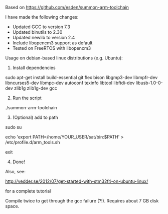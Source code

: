 Based on https://github.com/esden/summon-arm-toolchain

I have made the following changes:
* Updated GCC to version 7.3 
* Updated binutils to 2.30
* Updated newlib to version 2.4
* Include libopencm3 support as default
* Tested on FreeRTOS with libopencm3

Usage on debian-based linux distributions (e.g. Ubuntu):

1. Install dependencies

sudo apt-get install build-essential git flex bison libgmp3-dev libmpfr-dev libncurses5-dev libmpc-dev autoconf texinfo libtool libftdi-dev libusb-1.0-0-dev zlib1g zlib1g-dev gcc


2. Run the script

./summon-arm-toolchain

3. (Optional) add to path

sudo su

echo 'export PATH=/home/YOUR_USER/sat/bin:$PATH' > /etc/profile.d/arm_tools.sh

exit

4. Done!

Also, see:

http://vedder.se/2012/07/get-started-with-stm32f4-on-ubuntu-linux/

for a complete tutorial

Compile twice to get through the gcc failure (?!). Requires about 7 GB disk space.
